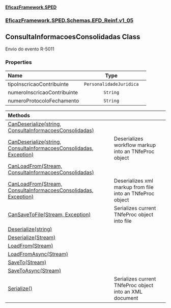 #### [EficazFramework.SPED](EficazFrameworkSPED.md 'EficazFramework SPED')
### [EficazFramework.SPED.Schemas.EFD_Reinf.v1_05](EficazFramework.SPED.Schemas.EFD_Reinf.v1_05.md 'EficazFramework.SPED.Schemas.EFD_Reinf.v1_05')

## ConsultaInformacoesConsolidadas Class

Envio do evento R-5011
### Properties

| Name | Type | |
| :--- | :---: | :--- |
| tipoInscricaoContribuinte | `PersonalidadeJuridica` |  |
| numeroInscricaoContribuinte | `String` |  |
| numeroProtocoloFechamento | `String` |  |

| Methods | |
| :--- | :--- |
| [CanDeserialize(string, ConsultaInformacoesConsolidadas)](EficazFramework.SPED.Schemas.EFD_Reinf.v1_05/ConsultaInformacoesConsolidadas/CanDeserialize(string,ConsultaInformacoesConsolidadas).md 'EficazFramework.SPED.Schemas.EFD_Reinf.v1_05.ConsultaInformacoesConsolidadas.CanDeserialize(string, EficazFramework.SPED.Schemas.EFD_Reinf.v1_05.ConsultaInformacoesConsolidadas)') | |
| [CanDeserialize(string, ConsultaInformacoesConsolidadas, Exception)](EficazFramework.SPED.Schemas.EFD_Reinf.v1_05/ConsultaInformacoesConsolidadas/CanDeserialize(string,ConsultaInformacoesConsolidadas,Exception).md 'EficazFramework.SPED.Schemas.EFD_Reinf.v1_05.ConsultaInformacoesConsolidadas.CanDeserialize(string, EficazFramework.SPED.Schemas.EFD_Reinf.v1_05.ConsultaInformacoesConsolidadas, System.Exception)') | Deserializes workflow markup into an TNfeProc object |
| [CanLoadFrom(Stream, ConsultaInformacoesConsolidadas)](EficazFramework.SPED.Schemas.EFD_Reinf.v1_05/ConsultaInformacoesConsolidadas/CanLoadFrom(Stream,ConsultaInformacoesConsolidadas).md 'EficazFramework.SPED.Schemas.EFD_Reinf.v1_05.ConsultaInformacoesConsolidadas.CanLoadFrom(System.IO.Stream, EficazFramework.SPED.Schemas.EFD_Reinf.v1_05.ConsultaInformacoesConsolidadas)') | |
| [CanLoadFrom(Stream, ConsultaInformacoesConsolidadas, Exception)](EficazFramework.SPED.Schemas.EFD_Reinf.v1_05/ConsultaInformacoesConsolidadas/CanLoadFrom(Stream,ConsultaInformacoesConsolidadas,Exception).md 'EficazFramework.SPED.Schemas.EFD_Reinf.v1_05.ConsultaInformacoesConsolidadas.CanLoadFrom(System.IO.Stream, EficazFramework.SPED.Schemas.EFD_Reinf.v1_05.ConsultaInformacoesConsolidadas, System.Exception)') | Deserializes xml markup from file into an TNfeProc object |
| [CanSaveToFile(Stream, Exception)](EficazFramework.SPED.Schemas.EFD_Reinf.v1_05/ConsultaInformacoesConsolidadas/CanSaveToFile(Stream,Exception).md 'EficazFramework.SPED.Schemas.EFD_Reinf.v1_05.ConsultaInformacoesConsolidadas.CanSaveToFile(System.IO.Stream, System.Exception)') | Serializes current TNfeProc object into file |
| [Deserialize(string)](EficazFramework.SPED.Schemas.EFD_Reinf.v1_05/ConsultaInformacoesConsolidadas/Deserialize(string).md 'EficazFramework.SPED.Schemas.EFD_Reinf.v1_05.ConsultaInformacoesConsolidadas.Deserialize(string)') | |
| [Deserialize(Stream)](EficazFramework.SPED.Schemas.EFD_Reinf.v1_05/ConsultaInformacoesConsolidadas/Deserialize(Stream).md 'EficazFramework.SPED.Schemas.EFD_Reinf.v1_05.ConsultaInformacoesConsolidadas.Deserialize(System.IO.Stream)') | |
| [LoadFrom(Stream)](EficazFramework.SPED.Schemas.EFD_Reinf.v1_05/ConsultaInformacoesConsolidadas/LoadFrom(Stream).md 'EficazFramework.SPED.Schemas.EFD_Reinf.v1_05.ConsultaInformacoesConsolidadas.LoadFrom(System.IO.Stream)') | |
| [LoadFromAsync(Stream)](EficazFramework.SPED.Schemas.EFD_Reinf.v1_05/ConsultaInformacoesConsolidadas/LoadFromAsync(Stream).md 'EficazFramework.SPED.Schemas.EFD_Reinf.v1_05.ConsultaInformacoesConsolidadas.LoadFromAsync(System.IO.Stream)') | |
| [SaveTo(Stream)](EficazFramework.SPED.Schemas.EFD_Reinf.v1_05/ConsultaInformacoesConsolidadas/SaveTo(Stream).md 'EficazFramework.SPED.Schemas.EFD_Reinf.v1_05.ConsultaInformacoesConsolidadas.SaveTo(System.IO.Stream)') | |
| [SaveToAsync(Stream)](EficazFramework.SPED.Schemas.EFD_Reinf.v1_05/ConsultaInformacoesConsolidadas/SaveToAsync(Stream).md 'EficazFramework.SPED.Schemas.EFD_Reinf.v1_05.ConsultaInformacoesConsolidadas.SaveToAsync(System.IO.Stream)') | |
| [Serialize()](EficazFramework.SPED.Schemas.EFD_Reinf.v1_05/ConsultaInformacoesConsolidadas/Serialize().md 'EficazFramework.SPED.Schemas.EFD_Reinf.v1_05.ConsultaInformacoesConsolidadas.Serialize()') | Serializes current TNfeProc object into an XML document |
